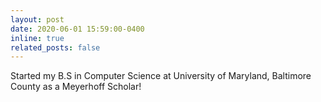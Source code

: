 ```yaml
---
layout: post
date: 2020-06-01 15:59:00-0400
inline: true
related_posts: false
---
```


Started my B.S in Computer Science at University of Maryland, Baltimore County as a Meyerhoff Scholar!